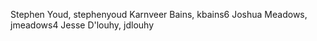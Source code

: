 Stephen Youd, stephenyoud
Karnveer Bains, kbains6
Joshua Meadows, jmeadows4 
Jesse D'louhy, jdlouhy
